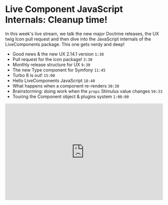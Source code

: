 # Live Component JavaScript Internals: Cleanup time!

In this week's live stream, we talk the new major Doctrine releases, the
UX twig Icon pull request and then dive into the JavaScript internals of
the LiveComponents package. This one gets nerdy and deep!

* Good news & the new UX 2.14.1 version `1:30`
* Pull request for the icon package! `3:30`
* Monthly release structure for UX `9:30`
* The new Type component for Symfony `11:45`
* Turbo 8 is out! `15:00`
* Hello LiveComponents JavaScript `18:40`
* What happens when a component re-renders `30:30`
* Brainstorming: doing work when the `props` Stimulus value changes `50:33`
* Touring the Component object & plugins system `1:00:00`

<div style="position: relative;padding-bottom: 56.25%; padding-top: 25px;">
<iframe style="position: absolute;top: 0;left: 0;width: 100%;height: 100%;" src="https://www.youtube.com/embed/qJYOsrxeC-k?si=ckazV5TwYzbrZMPY" title="YouTube video player" frameborder="0" allow="accelerometer; autoplay; clipboard-write; encrypted-media; gyroscope; picture-in-picture; web-share" allowfullscreen></iframe>
</div>
